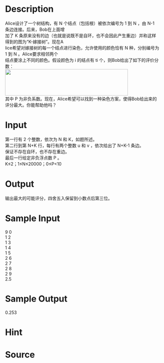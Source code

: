 
# Description

<div class="content"><div>Alice设计了一个树结构，有 N 个结点（包括根）被依次编号为 1 到 N ，由 N-1 条边连接。后来，Bob在上面增</div>
<div>加了 K 条原来没有的边（也就是说既不是自环，也不会因此产生重边）并称这样得到的图为“K-嫁接树”。现在A</div>
<div>lice希望对嫁接树的每一个结点进行染色，允许使用的颜色恰有 N 种，分别编号为 1 到 N 。Alice要求相邻两个</div>
<div>结点要涂上不同的颜色。假设颜色为 i 的结点有 ti 个，则Bob给出了如下的评价分数：</div>
<div><img src="source/bzoj/4089/img/aHR0cHM6Ly9seWRzeS5jb20vSnVkZ2VPbmxpbmUvdXBsb2FkLzIwMTYwNS_ml6DmoIfpopgoMykucG5n.png" width="401" height="86" alt=""/></div>
<div>其中 P 为非负系数。现在，Alice希望可以找到一种染色方案，使得Bob给出来的评分最大。你能帮助他吗？</div>
<div></div></div>

# Input

<div class="content"><div>第一行有 2 个整数，依次为 N 和 K，如题所述。</div>
<div>第二行到第 N+K 行，每行有两个整数 u 和 v ，依次给出了 N+K-1 条边。</div>
<div>保证不存在自环，也不存在重边。</div>
<div>最后一行给定非负浮点数 P 。</div>
<div>K≤2；1≤N≤20000；0≤P&lt;10</div>
<div></div></div>

# Output

<div class="content"><p>输出最大的可能评分，四舍五入保留到小数点后第三位。</p>
<div></div></div>

# Sample Input

<div class="content"><span class="sampledata">9 0 <br/>
1 2 <br/>
1 3 <br/>
1 4 <br/>
1 5 <br/>
2 6 <br/>
2 7 <br/>
2 8 <br/>
2 9 <br/>
2.5</span></div>

# Sample Output

<div class="content"><span class="sampledata">0.253</span></div>

# Hint

<div class="content"><p></p></div>

# Source

<div class="content"><p><a href="problemset.php?search="></a></p></div>

